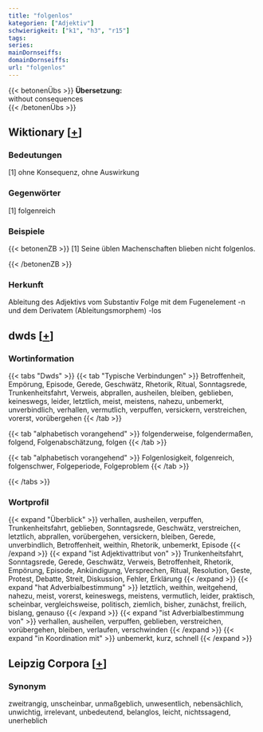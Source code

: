 ```yaml
---
title: "folgenlos"
kategorien: ["Adjektiv"]
schwierigkeit: ["k1", "h3", "r15"]
tags:
series:
mainDornseiffs:
domainDornseiffs:
url: "folgenlos"
---
```


{{< betonenÜbs >}}
**Übersetzung:**  
without consequences  
{{< /betonenÜbs >}}

## Wiktionary [[+](https://de.wiktionary.org/wiki/folgenlos)]

### Bedeutungen
[1] ohne Konsequenz, ohne Auswirkung  

### Gegenwörter
[1] folgenreich  

### Beispiele
{{< betonenZB >}}
[1] Seine üblen Machenschaften blieben nicht folgenlos.  

{{< /betonenZB >}}
### Herkunft
Ableitung des Adjektivs vom Substantiv Folge mit dem Fugenelement -n und dem Derivatem (Ableitungsmorphem) -los  



## dwds [[+](https://www.dwds.de/wb/folgenlos)]

### Wortinformation
{{< tabs "Dwds" >}}
{{< tab "Typische Verbindungen" >}}
Betroffenheit, Empörung, Episode, Gerede, Geschwätz, Rhetorik, Ritual, Sonntagsrede, Trunkenheitsfahrt, Verweis, abprallen, ausheilen, bleiben, geblieben, keineswegs, leider, letztlich, meist, meistens, nahezu, unbemerkt, unverbindlich, verhallen, vermutlich, verpuffen, versickern, verstreichen, vorerst, vorübergehen
{{< /tab >}}

{{< tab "alphabetisch vorangehend" >}}
folgenderweise, folgendermaßen, folgend, Folgenabschätzung, folgen
{{< /tab >}}

{{< tab "alphabetisch vorangehend" >}}
Folgenlosigkeit, folgenreich, folgenschwer, Folgeperiode, Folgeproblem
{{< /tab >}}

{{< /tabs >}}

### Wortprofil
{{< expand "Überblick" >}} verhallen, ausheilen, verpuffen, Trunkenheitsfahrt, geblieben, Sonntagsrede, Geschwätz, verstreichen, letztlich, abprallen, vorübergehen, versickern, bleiben, Gerede, unverbindlich, Betroffenheit, weithin, Rhetorik, unbemerkt, Episode {{< /expand >}}
{{< expand "ist Adjektivattribut von" >}} Trunkenheitsfahrt, Sonntagsrede, Gerede, Geschwätz, Verweis, Betroffenheit, Rhetorik, Empörung, Episode, Ankündigung, Versprechen, Ritual, Resolution, Geste, Protest, Debatte, Streit, Diskussion, Fehler, Erklärung {{< /expand >}}
{{< expand "hat Adverbialbestimmung" >}} letztlich, weithin, weitgehend, nahezu, meist, vorerst, keineswegs, meistens, vermutlich, leider, praktisch, scheinbar, vergleichsweise, politisch, ziemlich, bisher, zunächst, freilich, bislang, genauso {{< /expand >}}
{{< expand "ist Adverbialbestimmung von" >}} verhallen, ausheilen, verpuffen, geblieben, verstreichen, vorübergehen, bleiben, verlaufen, verschwinden {{< /expand >}}
{{< expand "in Koordination mit" >}} unbemerkt, kurz, schnell {{< /expand >}}

## Leipzig Corpora [[+](https://corpora.uni-leipzig.de/en/res?word=folgenlos&corpusId=deu_newscrawl-public_2018)]


### Synonym
zweitrangig, unscheinbar, unmaßgeblich, unwesentlich, nebensächlich, unwichtig, irrelevant, unbedeutend, belanglos, leicht, nichtssagend, unerheblich

